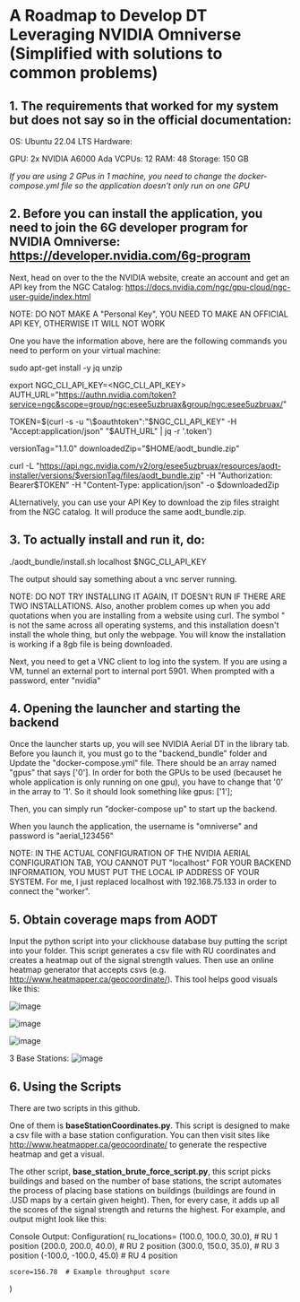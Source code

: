 # A Roadmap to Develop DT Leveraging NVIDIA Omniverse (Simplified with solutions to common problems)

## 1. The requirements that worked for my system but does not say so in the official documentation:

OS: Ubuntu 22.04 LTS
Hardware: 

  GPU: 2x NVIDIA A6000 Ada 
  VCPUs: 12
  RAM: 48
  Storage: 150 GB

*If you are using 2 GPus in 1 machine, you need to change the docker-compose.yml file so the application doesn't only run on one GPU*


## 2. Before you can install the application, you need to join the 6G developer program for NVIDIA Omniverse: https://developer.nvidia.com/6g-program
Next, head on over to the the NVIDIA website, create an account and get an API key from the NGC Catalog: https://docs.nvidia.com/ngc/gpu-cloud/ngc-user-guide/index.html

NOTE: DO NOT MAKE A "Personal Key", YOU NEED TO MAKE AN OFFICIAL API KEY, OTHERWISE IT WILL NOT WORK


One you have the information above, here are the following commands you need to perform on your virtual machine:

sudo apt-get install -y jq unzip 

export NGC_CLI_API_KEY=<NGC_CLI_API_KEY>
AUTH_URL="https://authn.nvidia.com/token?service=ngc&scope=group/ngc:esee5uzbruax&group/ngc:esee5uzbruax/"

TOKEN=$(curl -s -u "\$oauthtoken":"$NGC_CLI_API_KEY" -H "Accept:application/json" "$AUTH_URL" | jq -r '.token')

versionTag="1.1.0"
downloadedZip="$HOME/aodt_bundle.zip"

curl -L "https://api.ngc.nvidia.com/v2/org/esee5uzbruax/resources/aodt-installer/versions/$versionTag/files/aodt_bundle.zip" -H "Authorization: Bearer$TOKEN" -H "Content-Type: application/json" -o $downloadedZip

ALternatively, you can use your API Key to download the zip files straight from the NGC catalog. It will produce the same aodt_bundle.zip.

## 3. To actually install and run it, do:

./aodt_bundle/install.sh localhost $NGC_CLI_API_KEY



The output should say something about a vnc server running.

NOTE: DO NOT TRY INSTALLING IT AGAIN, IT DOESN't RUN IF THERE ARE TWO INSTALLATIONS. Also, another problem comes up when you add quotations when you are installing from a website using curl. The symbol " is not the same across all operating systems, and this installation doesn't install the whole thing, but only the webpage. You will know the installation is working if a 8gb file is being downloaded.

Next, you need to get a VNC client to log into the system. If you are using a VM, tunnel an external port to internal port 5901. When prompted with a password, enter "nvidia"

## 4. Opening the launcher and starting the backend
Once the launcher starts up, you will see NVIDIA Aerial DT in the library tab. Before you launch it, you must go to the "backend_bundle" folder and Update the "docker-compose.yml" file. There should be an array named "gpus" that says ['0']. In order for both the GPUs to be used (becauset he whole application is only running on one gpu), you have to change that '0' in the array to '1'. So it should look something like gpus: ['1'];

Then, you can simply run "docker-compose up" to start up the backend. 

When you launch the application, the username is "omniverse" and password is "aerial_123456" 

NOTE: IN THE ACTUAL CONFIGURATION OF THE NVIDIA AERIAL CONFIGURATION TAB, YOU CANNOT PUT "localhost" FOR YOUR BACKEND INFORMATION, YOU MUST PUT THE LOCAL IP ADDRESS OF YOUR SYSTEM. For me, I just replaced localhost with 192.168.75.133 in order to connect the "worker".


## 5. Obtain coverage maps from AODT

Input the python script into your clickhouse database buy putting the script into your folder. This script generates a csv file with RU coordinates and creates a heatmap out of the signal strength values. Then use an online heatmap generator that accepts csvs (e.g. http://www.heatmapper.ca/geocoordinate/). This tool helps good visuals like this:


![image](https://github.com/user-attachments/assets/38e1231a-bd23-4609-97d3-3d42df15d637)

![image](https://github.com/user-attachments/assets/58ad7342-1d78-47e3-b11b-a1e8057c3715)

![image](https://github.com/user-attachments/assets/840cd2f4-9790-4920-ad3d-a31972423755)

3 Base Stations:
![image](https://github.com/user-attachments/assets/2b83c732-c665-4f77-820c-a0d5ba490d7b)





## 6. Using the Scripts

There are two scripts in this github.

One of them is **baseStationCoordinates.py**. This script is designed to make a csv file with a base station configuration. You can then visit sites like http://www.heatmapper.ca/geocoordinate/ to generate the respective heatmap and get a visual.

The other script, **base_station_brute_force_script.py**, this script picks buildings and based on the number of base stations, the script automates the process of placing base stations on buildings (buildings are found in .USD maps by a certain given height). Then, for every case, it adds up all the scores of the signal strength and returns the highest. For example, and output might look like this:


Console Output:
Configuration(
    ru_locations=
        (100.0, 100.0, 30.0),  # RU 1 position
        (200.0, 200.0, 40.0),  # RU 2 position
        (300.0, 150.0, 35.0),  # RU 3 position
        (-100.0, -100.0, 45.0)  # RU 4 position
    
    score=156.78  # Example throughput score
)











